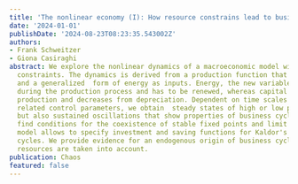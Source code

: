 ```yaml
---
title: 'The nonlinear economy (I): How resource constrains lead to business cycles'
date: '2024-01-01'
publishDate: '2024-08-23T08:23:35.543002Z'
authors:
- Frank Schweitzer
- Giona Casiraghi
abstract: We explore the nonlinear dynamics of a macroeconomic model with resource
  constraints. The dynamics is derived from a production function that considers capital
  and a generalized  form of energy as inputs. Energy, the new variable, is depleted
  during the production process and has to be renewed, whereas capital grows with
  production and decreases from depreciation. Dependent on time scales and energy
  related control parameters, we obtain  steady states of high or low production,
  but also sustained oscillations that show properties of business cycles. We also
  find conditions for the coexistence of stable fixed points and limit cycles. Our
  model allows to specify investment and saving functions for Kaldor's model of business
  cycles. We provide evidence for an endogenous origin of business cycles if depleting
  resources are taken into account.
publication: Chaos
featured: false
---
```

